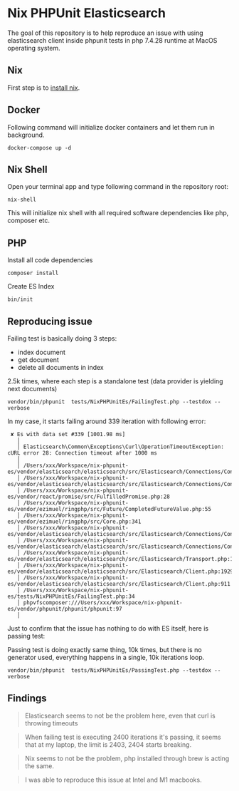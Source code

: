 # Nix PHPUnit Elasticsearch

The goal of this repository is to help reproduce an issue with using elasticsearch client inside phpunit tests 
in php 7.4.28 runtime at MacOS operating system. 

## Nix

First step is to [install nix](https://nixos.org/download.html).

## Docker 

Following command will initialize docker containers and let them run in background. 

```
docker-compose up -d
```

## Nix Shell

Open your terminal app and type following command in the repository root: 

```
nix-shell
```

This will initialize nix shell with all required software dependencies like php, composer etc.

## PHP

Install all code dependencies
```
composer install
```

Create ES Index

```
bin/init
```

## Reproducing issue

Failing test is basically doing 3 steps: 

- index document
- get document
- delete all documents in index

2.5k times, where each step is a standalone test (data provider is yielding next documents)

```
vendor/bin/phpunit  tests/NixPHPUnitEs/FailingTest.php --testdox --verbose
```

In my case, it starts failing around 339 iteration with following error:

```
 ✘ Es with data set #339 [1001.98 ms]
   │
   │ Elasticsearch\Common\Exceptions\Curl\OperationTimeoutException: cURL error 28: Connection timeout after 1000 ms
   │
   │ /Users/xxx/Workspace/nix-phpunit-es/vendor/elasticsearch/elasticsearch/src/Elasticsearch/Connections/Connection.php:584
   │ /Users/xxx/Workspace/nix-phpunit-es/vendor/elasticsearch/elasticsearch/src/Elasticsearch/Connections/Connection.php:274
   │ /Users/xxx/Workspace/nix-phpunit-es/vendor/react/promise/src/FulfilledPromise.php:28
   │ /Users/xxx/Workspace/nix-phpunit-es/vendor/ezimuel/ringphp/src/Future/CompletedFutureValue.php:55
   │ /Users/xxx/Workspace/nix-phpunit-es/vendor/ezimuel/ringphp/src/Core.php:341
   │ /Users/xxx/Workspace/nix-phpunit-es/vendor/elasticsearch/elasticsearch/src/Elasticsearch/Connections/Connection.php:345
   │ /Users/xxx/Workspace/nix-phpunit-es/vendor/elasticsearch/elasticsearch/src/Elasticsearch/Connections/Connection.php:241
   │ /Users/xxx/Workspace/nix-phpunit-es/vendor/elasticsearch/elasticsearch/src/Elasticsearch/Transport.php:110
   │ /Users/xxx/Workspace/nix-phpunit-es/vendor/elasticsearch/elasticsearch/src/Elasticsearch/Client.php:1929
   │ /Users/xxx/Workspace/nix-phpunit-es/vendor/elasticsearch/elasticsearch/src/Elasticsearch/Client.php:911
   │ /Users/xxx/Workspace/nix-phpunit-es/tests/NixPHPUnitEs/FailingTest.php:34
   │ phpvfscomposer:///Users/xxx/Workspace/nix-phpunit-es/vendor/phpunit/phpunit/phpunit:97
   │
```


Just to confirm that the issue has nothing to do with ES itself, here is passing test:

Passing test is doing exactly same thing, 10k times, but there is no generator used, 
everything happens in a single, 10k iterations loop.  

```
vendor/bin/phpunit  tests/NixPHPUnitEs/PassingTest.php --testdox --verbose
```

## Findings 

> Elasticsearch seems to not be the problem here, even that curl is throwing timeouts  

> When failing test is executing 2400 iterations it's passing, it seems that at my laptop, the limit is 2403, 2404 starts breaking.

> Nix seems to not be the problem, php installed through brew is acting the same. 

> I was able to reproduce this issue at Intel and M1 macbooks. 

